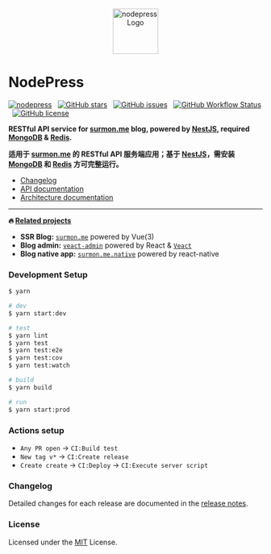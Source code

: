 <br />

<p align="center">
  <a href="https://github.com/surmon-china/nodepress" target="blank">
    <img src="https://raw.githubusercontent.com/surmon-china/nodepress/main/logo.png" height="90" alt="nodepress Logo" />
  </a>
</p>

# NodePress

[![nodepress](https://raw.githubusercontent.com/surmon-china/nodepress/main/badge.svg)](https://github.com/surmon-china/nodepress)
&nbsp;
[![GitHub stars](https://img.shields.io/github/stars/surmon-china/nodepress.svg?style=for-the-badge)](https://github.com/surmon-china/nodepress/stargazers)
&nbsp;
[![GitHub issues](https://img.shields.io/github/issues-raw/surmon-china/nodepress.svg?style=for-the-badge)](https://github.com/surmon-china/nodepress/issues)
&nbsp;
[![GitHub Workflow Status](https://img.shields.io/github/workflow/status/surmon-china/nodepress/Deploy?label=deploy&style=for-the-badge)](https://github.com/surmon-china/nodepress/actions?query=workflow:%22Deploy%22)
&nbsp;
[![GitHub license](https://img.shields.io/github/license/surmon-china/nodepress.svg?style=for-the-badge)](/LICENSE)

**RESTful API service for [surmon.me](https://github.com/surmon-china/surmon.me) blog, powered by [NestJS](https://github.com/nestjs/nest), required [MongoDB](https://www.mongodb.com/) & [Redis](https://redis.io/).**

**适用于 [surmon.me](https://github.com/surmon-china/surmon.me) 的 RESTful API 服务端应用；基于 [NestJS](https://github.com/nestjs/nest)，需安装 [MongoDB](https://www.mongodb.com/) 和 [Redis](https://redis.io/) 方可完整运行。**

- [Changelog](/CHANGELOG.md#changelog)
- [API documentation](https://github.surmon.me/nodepress)
- [Architecture documentation](/DOCUMENTATION.md)

---

**🔥 [Related projects](https://github.com/stars/surmon-china/lists/surmon-me)**

- **SSR Blog:** [`surmon.me`](https://github.com/surmon-china/surmon.me) powered by Vue(3)
- **Blog admin:** [`veact-admin`](https://github.com/surmon-china/veact-admin) powered by React & [`Veact`](https://github.com/veactjs/veact)
- **Blog native app:** [`surmon.me.native`](https://github.com/surmon-china/surmon.me.native) powered by react-native

### Development Setup

```bash
$ yarn

# dev
$ yarn start:dev

# test
$ yarn lint
$ yarn test
$ yarn test:e2e
$ yarn test:cov
$ yarn test:watch

# build
$ yarn build

# run
$ yarn start:prod
```

### Actions setup

- `Any PR open` → `CI:Build test`
- `New tag v*` → `CI:Create release`
- `Create create` → `CI:Deploy` → `CI:Execute server script`

### Changelog

Detailed changes for each release are documented in the [release notes](/CHANGELOG.md).

### License

Licensed under the [MIT](/LICENSE) License.
